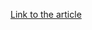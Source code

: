 [Link to the article](https://www.trendmicro.com/en_us/research/23/b/royal-ransomware-expands-attacks-by-targeting-linux-esxi-servers.html)
